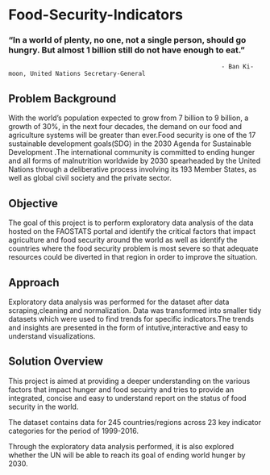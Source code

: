 # Food-Security-Indicators

### “In a world of plenty, no one, not a single person, should go hungry. But almost 1 billion still do not have enough to eat.”
                                                               - Ban Ki-moon, United Nations Secretary-General

## Problem Background
With the world’s population expected to grow from 7 billion to 9 billion, a growth of 30%, in the next four decades, the demand on our food and agriculture systems will be greater than ever.Food security is one of the 17 sustainable development goals(SDG) in the 2030 Agenda for Sustainable Development .The international community is committed to ending hunger and all forms of malnutrition worldwide by 2030 spearheaded by the United Nations through a deliberative process involving its 193 Member States, as well as global civil society and the private sector.

## Objective
The goal of this project is to perform exploratory data analysis of the data hosted on the FAOSTATS portal and identify the critical factors that impact agriculture and food security around the world as well as identify the countries where the food security problem is most severe so that adequate resources could be diverted in that region in order to improve the situation.

## Approach
Exploratory data analysis was performed for the dataset after data scraping,cleaning and normalization. Data was transformed into smaller tidy datasets which were used to find trends for specific indicators.The trends and insights are presented in the form of intutive,interactive and easy to understand visualizations.

## Solution Overview
This project is aimed at providing a deeper understanding on the various factors that impact hunger and food secuirty and tries to provide an integrated, concise and easy to understand report on the status of food security in the world.

The dataset contains data for 245 countries/regions across 23 key indicator categories for the period of 1999-2016.

Through the exploratory data analysis performed, it is also explored whether the UN will be able to reach its goal of ending world hunger by 2030.

